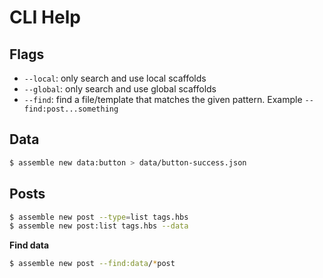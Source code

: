 # CLI Help


## Flags

 - `--local`: only search and use local scaffolds 
 - `--global`: only search and use global scaffolds 
- `--find`: find a file/template that matches the given pattern. Example `--find:post...something`


## Data


```sh
$ assemble new data:button > data/button-success.json
```

## Posts


```sh
$ assemble new post --type=list tags.hbs
$ assemble new post:list tags.hbs --data
```

**Find data**

```sh
$ assemble new post --find:data/*post
```

